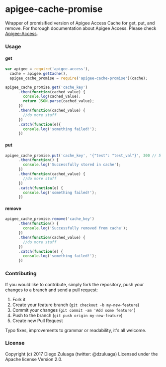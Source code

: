 apigee-cache-promise
====================
Wrapper of promisified version of Apigee Access Cache for get, put, and remove.
For thorough documentation about Apigee Access. Please check [Apigee-Access](https://www.npmjs.com/package/apigee-access).
### Usage

#### get

```javascript
var apigee = require('apigee-access'),
  cache = apigee.getCache(),
  apigee_cache_promise = require('apigee-cache-promise')(cache);

apigee_cache_promise.get('cache_key')
      .then(function(cached_value) {
        console.log(cached_value);
        return JSON.parse(cached_value);
      })
      .then(function(cached_value) {
        //do more stuff
      })
      .catch(function(e){
        console.log('something failed!');
      })
```

#### put

```javascript
apigee_cache_promise.put('cache_key', '{"test": "test_val"}', 300 // 5 minutes)
      .then(function() {
        console.log('Successfully stored in cache');
      })
      .then(function(cached_value) {
        //do more stuff
      })
      .catch(function(e) {
        console.log('something failed!');
      })
```

#### remove

```javascript
apigee_cache_promise.remove('cache_key')
      .then(function() {
        console.log('Successfully removed from cache');
      })
      .then(function(cached_value) {
        //do more stuff
      })
      .catch(function(e) {
        console.log('something failed!');
      })
```


### Contributing

If you would like to contribute, simply fork the repository, push your changes to a branch and send a pull request:

1. Fork it
2. Create your feature branch (`git checkout -b my-new-feature`)
3. Commit your changes (`git commit -am 'Add some feature'`)
4. Push to the branch (`git push origin my-new-feature`)
5. Create new Pull Request

Typo fixes, improvements to grammar or readability, it's all welcome.

### License

Copyright (c) 2017 Diego Zuluaga (twitter: @dzuluaga)
Licensed under the Apache license Version 2.0.